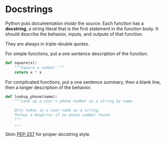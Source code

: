 # Docstrings

Python puts documentation _inside_ the source.
Each function has a **docstring**, a string literal that is the first statement in the function body.
It should describe the behavior, inputs, and outputs of that function.

They are always in triple-double quotes.

For simple functions, put a one sentence description of the function.

```py
def square(x):
    """Square a number."""
    return x * x
```

For complicated functions, put a one sentence summary, then a blank line, then a longer description of the behavior.

```py
def lookup_phone(name):
    """Look up a user's phone number as a string by name.

    Only takes in a user name as a string.
    Throws a KeyError if no phone number found.
    """
    ...
```

Skim [PEP-257](https://www.python.org/dev/peps/pep-0257/) for proper docstring style.
